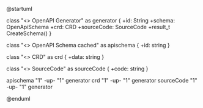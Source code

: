 @startuml

class "<<root>> OpenAPI Generator" as generator {
  +id: String
  +schema: OpenApiSchema
  +crd: CRD
  +sourceCode: SourceCode
  +result_t CreateSchema()
}

class "<<resource>> OpenAPI Schema cached" as apischema {
  +id: string
}

class "<<resource>> CRD" as crd {
  +data: string
}

class "<<resource>> SourceCode" as sourceCode {
  +code: string
}

apischema "1" -up- "1" generator
crd "1" -up- "1" generator
sourceCode "1" -up- "1" generator

@enduml